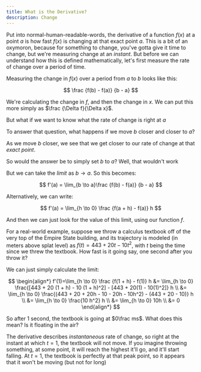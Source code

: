 ```yaml
---
title: What is the Derivative?
description: Change
---
```


Put into normal-human-readable-words, the derivative of a function $f(x)$ at a point $a$ is how fast $f(x)$ is changing at that exact point $a$. This is a bit of an oxymoron, because for something to change, you've gotta give it time to change, but we're measuring change at an *instant*. But before we can understand how this is defined mathematically, let's first measure the rate of change over a period of time.

Measuring the change in $f(x)$ over a period from $a$ to $b$ looks like this:

$$
\frac {f(b) - f(a)} {b - a}
$$

We're calculating the change in $f$, and then the change in $x$. We can put this more simply as $\frac {\Delta f}{\Delta x}$​.

But what if we want to know what the rate of change is right at $a$

To answer that question, what happens if we move $b$ closer and closer to $a$?

As we move $b$​ closer, we see that we get closer to our rate of change at that *exact point*.

So would the answer be to simply set $b$ to $a$? Well, that wouldn't work

But we can take the *limit* as $b \to a$. So this becomes:

$$
f'(a) = \lim_{b \to a}\frac {f(b) - f(a)} {b - a}
$$

Alternatively, we can write:

$$
f'(a) = \lim_{h \to 0} \frac {f(a + h) - f(a)} h
$$

And then we can just look for the value of this limit, using our function $f$.

For a real-world example, suppose we throw a calculus textbook off of the very top of the Empire State building, and its trajectory is modeled (in meters above splat level) as $f(t)= 443 + 20t - 10t^2$​​, with $t$​ being the time since we threw the textbook. How fast is it going say, one second after you throw it?

We can just simply calculate the limit:

$$
\begin{align*}
f'(1)=\lim_{h \to 0} \frac {f(1 + h) - f(1)} h
&= \lim_{h \to 0} \frac{[443 + 20 (1 + h) - 10 (1 + h)^2] - [443 + 20(1) - 10(1)^2]} h \\
&= \lim_{h \to 0} \frac{(443 + 20 + 20h - 10 - 20h - 10h^2) - (443 + 20 - 10)} h \\
&= \lim_{h \to 0} \frac{10 h^2} h \\
&= \lim_{h \to 0} 10h \\
&= 0
\end{align*}
$$

So after 1 second, the textbook is going at $0\frac ms$. What does this mean? Is it floating in the air?

The derivative describes *instantaneous* rate of change, so right at the instant at which $t=1$​, the textbook will not move. If you imagine throwing something, at some point, it will reach the highest it'll go, and it'll start falling. At $t=1$​​, the textbook is perfectly at that peak point, so it appears that it won't be moving (but not for long)
